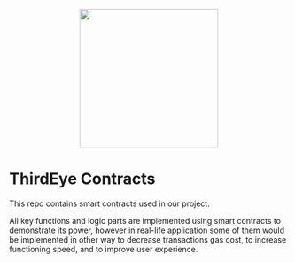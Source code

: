 <p align="center">
  <img src="./documentation/logo1.png" height="250" /></img>
</p>

# ThirdEye Contracts

This repo contains smart contracts used in our project.

All key functions and logic parts are implemented using smart contracts to demonstrate its power, however in real-life application some of them would be implemented in other way to decrease transactions gas cost, to increase functioning speed, and to improve user experience.
